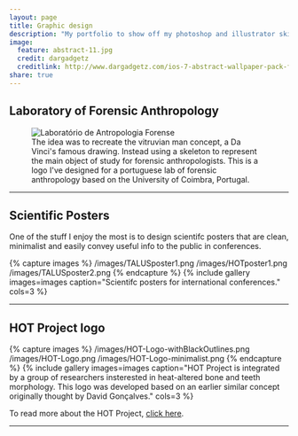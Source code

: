```yaml
---
layout: page
title: Graphic design
description: "My portfolio to show off my photoshop and illustrator skills."
image:
  feature: abstract-11.jpg
  credit: dargadgetz
  creditlink: http://www.dargadgetz.com/ios-7-abstract-wallpaper-pack-for-iphone-5-and-ipod-touch-retina/
share: true
---
```


## Laboratory of Forensic Anthropology

<figure>
  <img src="http://jcoelho.com/images/lafLogo1.png" alt="Laboratório de Antropologia Forense">
  <figcaption>The idea was to recreate the vitruvian man concept, a Da Vinci's famous drawing. Instead using a skeleton to represent the main object of study for forensic anthropologists. This is a logo I've designed for a portuguese lab of forensic anthropology based on the University of Coimbra, Portugal.</figcaption>
</figure>


---

## Scientific Posters

One of the stuff I enjoy the most is to design scientifc posters that are clean, minimalist and easily convey useful info to the public in conferences.

{% capture images %}
  /images/TALUSposter1.png
  /images/HOTposter1.png
  /images/TALUSposter2.png
{% endcapture %}
{% include gallery images=images caption="Scientifc posters for international conferences." cols=3 %}

---

## HOT Project logo

{% capture images %}
  /images/HOT-Logo-withBlackOutlines.png
  /images/HOT-Logo.png
  /images/HOT-Logo-minimalist.png
{% endcapture %}
{% include gallery images=images caption="HOT Project is integrated by a group of researchers insterested in heat-altered bone and teeth morphology. This logo was developed based on an earlier similar concept originally thought by David Gonçalves." cols=3 %}

To read more about the HOT Project, <a href = "http://hotresearch.wix.com/main" target = "_blank">click here</a>.



---